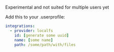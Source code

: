 Experimental and not suited for multiple users yet

Add this to your .userprofile:
```yaml
integrations:
  - provider: localfs
    id: [generate some uuid]
    name: [some name]
    path: /some/path/with/files
```
